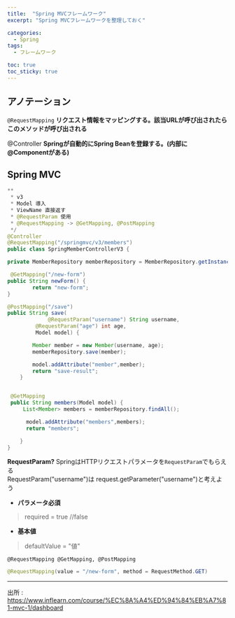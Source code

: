 ```yaml
---
title:  "Spring MVCフレームワーク"
excerpt: "Spring MVCフレームワークを整理しておく"

categories:
  - Spring
tags:
  - フレームワーク

toc: true
toc_sticky: true
---
```


## アノテーション

<code>@RequestMapping</code>
**リクエスト情報をマッピングする。該当URLが呼び出されたらこのメソッドが呼び出される**

<code></code>
@Controller
**Springが自動的にSpring Beanを登録する。(内部に@Componentがある)**

## Spring MVC

```java
**
 * v3
 * Model 導入
 * ViewName 直接返す
 * @RequestParam 使用
 * @RequestMapping -> @GetMapping, @PostMapping
 */
@Controller
@RequestMapping("/springmvc/v3/members")
public class SpringMemberControllerV3 { 

private MemberRepository memberRepository = MemberRepository.getInstance();

 @GetMapping("/new-form")
public String newForm() {
        return "new-form";
}

@PostMapping("/save")
public String save(
		     @RequestParam("username") String username,
         @RequestParam("age") int age,
         Model model) {

        Member member = new Member(username, age);
        memberRepository.save(member);

        model.addAttribute("member",member);
        return "save-result";
    }


 @GetMapping
 public String members(Model model) {
     List<Member> members = memberRepository.findAll();

      model.addAttribute("members",members);
      return "members";

    }
}
```

**RequestParam?**
SpringはHTTPリクエストパラメータを<code>RequestParam</code>でもらえる  
RequestParam("username")は request.getParameter("username")と考えよう

- **パラメータ必須**
> required = true //false

- **基本値**
> defaultValue = "値"

<code>@RequestMapping @GetMapping, @PostMapping</code>
```java
@RequestMapping(value = "/new-form", method = RequestMethod.GET)
```


---
出所 :
https://www.inflearn.com/course/%EC%8A%A4%ED%94%84%EB%A7%81-mvc-1/dashboard
